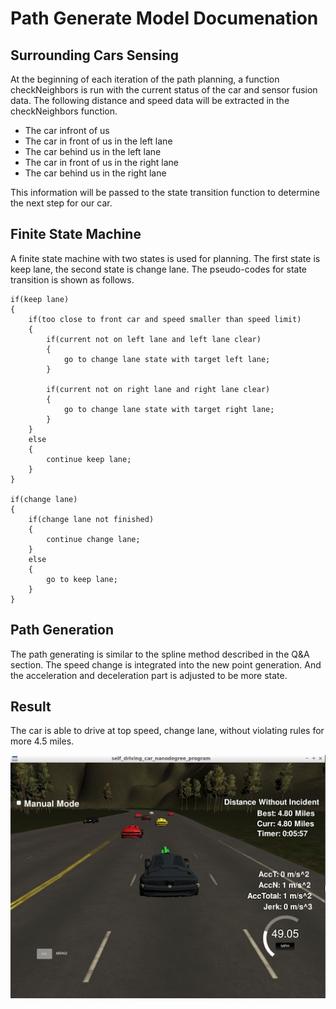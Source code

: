 # **Path Generate Model Documenation** 

## Surrounding Cars Sensing

At the beginning of each iteration of the path planning, a function checkNeighbors is run with the current status of the car and sensor fusion data. The following distance and speed data will be extracted in the checkNeighbors function.

- The car infront of us
- The car in front of us in the left lane
- The car behind us in the left lane
- The car in front of us in the right lane
- The car behind us in the right lane

This information will be passed to the state transition function to determine the next step for our car.

## Finite State Machine

A finite state machine with two states is used for planning. The first state is keep lane, the second state is change lane. The pseudo-codes for state transition is shown as follows.

```
if(keep lane)
{
    if(too close to front car and speed smaller than speed limit)
    {
        if(current not on left lane and left lane clear)
        {
            go to change lane state with target left lane;
        }

        if(current not on right lane and right lane clear)
        {
            go to change lane state with target right lane;
        }
    }
    else
    {
        continue keep lane;
    }
}

if(change lane)
{
    if(change lane not finished)
    {
        continue change lane;
    }
    else
    {
        go to keep lane;
    }
}
```

## Path Generation

The path generating is similar to the spline method described in the Q&A section. The speed change is integrated into the new point generation. And the acceleration and deceleration part is adjusted to be more state.

## Result
The car is able to drive at top speed, change lane, without violating rules for more 4.5 miles.

![alt text](./result.png)
